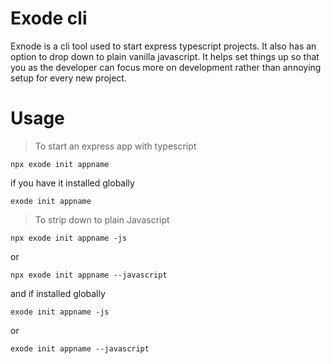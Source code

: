 # Exode cli

Exnode is a cli tool used to start express typescript projects. It also has an option
to drop down to plain vanilla javascript. It helps set things up so that you as the developer can focus
more on development rather than annoying setup for every new project.

# Usage

> To start an express app with typescript

```
npx exode init appname
```

if you have it installed globally

```
exode init appname
```

> To strip down to plain Javascript

```
npx exode init appname -js
```

or

```
npx exode init appname --javascript
```

and if installed globally

```
exode init appname -js
```

or

```
exode init appname --javascript
```

